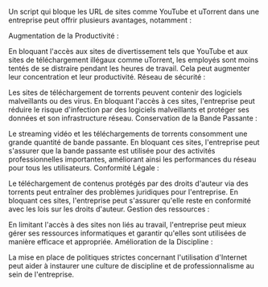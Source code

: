 Un script qui bloque les URL de sites comme YouTube et uTorrent dans une entreprise peut offrir plusieurs avantages, notamment :

Augmentation de la Productivité :

En bloquant l'accès aux sites de divertissement tels que YouTube et aux sites de téléchargement illégaux comme uTorrent, les employés sont moins tentés de se distraire pendant les heures de travail. Cela peut augmenter leur concentration et leur productivité.
Réseau de sécurité :

Les sites de téléchargement de torrents peuvent contenir des logiciels malveillants ou des virus. En bloquant l'accès à ces sites, l'entreprise peut réduire le risque d'infection par des logiciels malveillants et protéger ses données et son infrastructure réseau.
Conservation de la Bande Passante :

Le streaming vidéo et les téléchargements de torrents consomment une grande quantité de bande passante. En bloquant ces sites, l'entreprise peut s'assurer que la bande passante est utilisée pour des activités professionnelles importantes, améliorant ainsi les performances du réseau pour tous les utilisateurs.
Conformité Légale :

Le téléchargement de contenus protégés par des droits d'auteur via des torrents peut entraîner des problèmes juridiques pour l'entreprise. En bloquant ces sites, l'entreprise peut s'assurer qu'elle reste en conformité avec les lois sur les droits d'auteur.
Gestion des ressources :

En limitant l'accès à des sites non liés au travail, l'entreprise peut mieux gérer ses ressources informatiques et garantir qu'elles sont utilisées de manière efficace et appropriée.
Amélioration de la Discipline :

La mise en place de politiques strictes concernant l'utilisation d'Internet peut aider à instaurer une culture de discipline et de professionnalisme au sein de l'entreprise.
